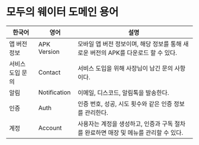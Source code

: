 # 모두의 웨이터 도메인 용어

| **한국어**   | **영어**       | **설명**                                             |
|-----------|--------------|----------------------------------------------------|
| 앱 버전 정보   | APK Version  | 모바일 앱 버전 정보이며, 해당 정보를 통해 새로운 버전의 APK를 다운로드 할 수 있다. |
| 서비스 도입 문의 | Contact      | 서비스 도입을 위해 사장님이 남긴 문의 사항이다.                        |
| 알림        | Notification | 이메일, 디스코드, 알림톡을 발송한다.                              |
| 인증        | Auth         | 인증 번호, 성공, 시도 횟수와 같은 인증 정보를 관리한다.                  |
| 계정        | Account      | 사용자는 계정을 생성하고, 인증과 구독 절차를 완료하면 매장 및 메뉴를 관리할 수 있다.  |
